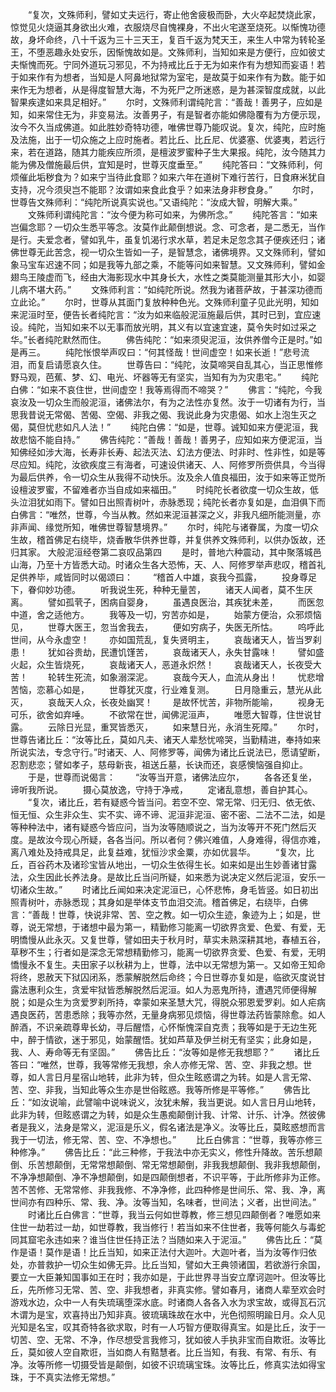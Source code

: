 <!-- { "loadSidebar": true } -->
　　“复次，文殊师利，譬如丈夫远行，寄止他舍疲极而卧，大火卒起焚烧此家，惊觉见火烧逼其身欲出火难，衣服烧尽自愧裸身，不出火宅遂至烧死。以惭愧功德故，身坏命终，八十千返为三十三天王，复百千返为梵天王，来生人中常为转轮圣王，不堕恶趣永处安乐，因惭愧故如是。文殊师利，当知如来是方便行，应如彼丈夫惭愧而死。宁同外道玩习邪见，不为持戒比丘于无为如来作有为想知而妄语！若于如来作有为想者，当知是人阿鼻地狱常为室宅，是故莫于如来作有为数。能于如来作无为想者，从是得度智慧大海，不为死尸之所迷惑，是为甚深智度成就，以此智果疾逮如来具足相好。”
　　尔时，文殊师利谓纯陀言：“善哉！善男子，应如是知，如来常住无为，非变易法。汝善男子，有是智者亦能如佛隐覆有为方便示现，汝今不久当成佛道。如此胜妙奇特功德，唯佛世尊乃能叹说。复次，纯陀，应时施及法施，出于一切众施之上应时施者。若比丘、比丘尼、优婆塞、优婆夷，若远行来，若在道路，随其力能疾应所须，是檀波罗蜜种子生大果报。纯陀，汝今随其力能为佛及僧施最后供，宜知是时，世尊灭度垂至。”
　　纯陀答曰：“文殊师利，何烦催此垢秽食为？如来宁当待此食耶？如来六年在道树下难行苦行，日食麻米犹自支持，况今须臾岂不能耶？汝谓如来食此食乎？如来法身非秽食身。”
　　尔时，世尊告文殊师利：“纯陀所说真实说也。”又语纯陀：“汝成大智，明解大乘。”
　　文殊师利谓纯陀言：“汝今便为称可如来，为佛所念。”
　　纯陀答言：“如来岂偏念耶？一切众生悉平等念。汝莫作此颠倒想说。念、可念者，是二悉无，当作是行。夫爱念者，譬如乳牛，虽复饥渴行求水草，若足未足忽念其子便疾还归；诸佛世尊无此苦念，视一切众生皆如一子，是智慧念，诸佛境界。又文殊师利，譬如象马宝车迟速不同；如是我等九部之乘，不能等问如来智慧。又文殊师利，譬如金翅鸟王陵虚而飞，经由大海影现水中其身长大，水性之类莫能测量其形大小，如婴儿病不堪大药。”
　　文殊师利言：“如纯陀所说。然我为诸菩萨故，于甚深功德而立此论。”
　　尔时，世尊从其面门复放种种色光。文殊师利童子见此光明，知如来泥洹时至，便告长者纯陀言：“汝为如来临般泥洹施最后供，其时已到，宜应速设。纯陀，当知如来不以无事而放光明，其义有以宜速宜速，莫令失时如过采之华。”长者纯陀默然而住。
　　佛告纯陀：“如来须臾泥洹，汝供养僧今正是时。”如是再三。
　　纯陀怅恨举声叹曰：“何其怪哉！世间虚空！如来长逝！”悲号流泪，而复启请愿哀久住。
　　世尊告曰：“纯陀，汝莫啼哭自乱其心，当正思惟修野马观，芭蕉、梦、幻、电光、坏器等无有坚实，当知有为为灾患宅。”
　　纯陀白佛：“如来不哀住世，世间虚空！我等焉得而不啼哭？”
　　佛言：“纯陀，今我哀汝及一切众生而般泥洹，诸佛法尔，有为之法性亦复然。汝于一切诸有为行，当思我昔说无常偈、苦偈、空偈、非我之偈、我说此身为灾患偈、如水上泡生灭之偈，莫但忧悲如凡人法！”
　　纯陀白佛：“如是，世尊。诚知如来方便泥洹，我故悲恼不能自持。”
　　佛告纯陀：“善哉！善哉！善男子，应知如来方便泥洹，当知佛经如涉大海，长寿非长寿、起法灭法、幻法方便法、时非时、性非性，如是等尽应知。纯陀，汝欲疾度三有海者，可速设供诸天、人、阿修罗所赍供具，今当得为最后供养，令一切众生从我得不动快乐。汝及余人值良福田，汝于如来等正觉所设檀波罗蜜，不留难者亦当自成如来福田。”
　　时纯陀长者欲度一切众生故，低头泣泪犹如雨下。譬如日出照青树叶，赤脉悉现；纯陀长者亦复如是，血泪俱下而白佛言：“唯然，世尊，今当从教。然如来泥洹甚深之义，非我凡细所能测量，亦非声闻、缘觉所知，唯佛世尊智慧境界。”
　　尔时，纯陀与诸眷属，为度一切众生故，稽首佛足右绕毕，烧香散华供养世尊，并复供养文殊师利，以供办饭故，还归其家。
大般泥洹经卷第二哀叹品第四
　　是时，普地六种震动，其中聚落城邑山海，乃至十方皆悉大动。时诸众生各大恐怖，天、人、阿修罗举声悲叹，稽首礼足供养毕，咸皆同时以偈颂曰：
　　“稽首人中雄，哀我今孤露，
　　投身尊足下，眷仰妙功德。
　　听我说生死，种种无量苦，
　　诸天人闻者，莫不生厌离。
　　譬如孤茕子，困病自婴身，
　　虽遇良医治，其疾犹未差，
　　而医忽中道，舍之适他方。
　　我等及一切，穷苦亦如是，
　　始蒙方便治，众邪烦恼见，
　　世尊大医王，忽当舍我去，
　　便如穷病子，失医无所怙。
　　呜呼此世间，从今永虚空！
　　亦如国荒乱，复失贤明主，
　　哀哉诸天人，皆当罗刹患！
　　犹如谷贵劫，民遭饥馑苦，
　　哀哉诸天人，永失甘露味！
　　譬如盛火起，众生皆烧死，
　　哀哉诸天人，恶道永炽然！
　　哀哉诸天人，长夜受大苦！
　　轮转生死流，如象溺深泥。
　　哀哉今天人，血流从身出！
　　忧悲增苦恼，恋慕心如是，
　　世尊犹灭度，行业难复测。
　　日月隐重云，慧光从此灭，
　　哀哉天人众，长夜处幽冥！
　　是故怀忧苦，非物所能喻，
　　视身无可乐，欲舍如弃唾。
　　不欲常在世，闻佛泥洹声，
　　唯愿大智尊，住世说甘露。
　　云除日光显，重冥皆悉灭，
　　如来慧日光，永消生死障。”
　　尔时，世尊告诸比丘：“汝等比丘，莫如凡夫、诸天人辈愁忧啼哭，当勤精进，奉持如来所说实法，专念守行。”时诸天、人、阿修罗等，闻佛为诸比丘说法已，愿请望断，忍割悲恋；譬如孝子，慈母新丧，祖送丘墓，长诀而还，哀感懊恼强自抑止。
　　于是，世尊而说偈言：
　　“汝等当开意，诸佛法应尔，
　　各各还复坐，谛听我所说。
　　摄心莫放逸，守持于净戒，
　　定诸乱意想，善自护其心。
　　“复次，诸比丘，若有疑惑今皆当问。若空不空、常无常、归无归、依无依、恒无恒、众生非众生、实不实、谛不谛、泥洹非泥洹、密不密、二法不二法，如是等种种法中，诸有疑惑今皆应问，当为汝等随顺说之，当为汝等开不死门然后灭度。是故汝今现心所疑，各各当问。所以者何？佛兴难值，人身难得，得信亦难，离八难处及持戒具足，此复益难，犹恒沙求金粟，亦如优昙华。
　　“复次，比丘，百谷药木及诸珍宝皆从地出，一切众生依得生长。如来如是出生妙善诸甘露法，众生因此长养法身。是故比丘当问所疑，如来悉为说决定义然后泥洹，安乐一切诸众生故。”
　　时诸比丘闻如来决定泥洹已，心怀悲怖，身毛皆竖。如日初出照青树叶，赤脉悉现；其身如是举体支节血泪交流。稽首佛足，右绕毕，白佛言：“善哉！世尊，快说非常、苦、空之教。如一切众生迹，象迹为上；如是，世尊，说无常想，于诸想中最为第一，精勤修习能离一切欲界贪爱、色爱、有爱，无明憍慢从此永灭。又复世尊，譬如田夫于秋月时，草实未熟深耕其地，春植五谷，草秽不生；行者如是深念无常想精勤修习，能离一切欲界贪爱、色爱、有爱，无明憍慢永不复生。夫田家子以秋耕为上，世尊，法中以无常想为第一。又如帝王知命将终，恩赦天下狱囚闭系，悉蒙解脱然后命终；今日世尊亦复如是，临欲灭度说甘露法惠利众生，贪爱牢狱皆悉解脱然后泥洹。如人为恶鬼所持，遭遇咒师便得解脱；如是众生为贪爱罗刹所持，幸蒙如来圣慧大咒，得脱众邪恩爱罗刹。如人疟病遇良医药，苦患悉除；我等亦然，无量身病邪见烦恼，得世尊法药皆蒙除愈。如人醉酒，不识亲疏尊卑长幼，寻后醒悟，心怀惭愧深自克责；我等如是于无边生死中，醉于情欲，迷于邪见，始蒙醒悟。犹如芦草及伊兰树无有坚实；此身如是，我、人、寿命等无有坚固。”
　　佛告比丘：“汝等如是修无我想耶？”
　　诸比丘答曰：“唯然，世尊，我等常修无我想，余人亦修无常、苦、空、非我之想。世尊，如人言日月星宿山地转，此非为转，但众生眩惑谓之为转。如是人言无常、苦、空、非我，当知此等众生亦是世俗眩惑。我等所修是平等修。”
　　佛告比丘：“如汝说喻，此譬喻中说味说义，汝犹未解，我当更说。如人言日月山地转，此非为转，但眩惑谓之为转，如是众生愚痴颠倒计我、计常、计乐、计净。然彼佛者是我义，法身是常义，泥洹是乐义，假名诸法是净义。汝等比丘，莫眩惑想而言我于一切法，修无常、苦、空、不净想也。”
　　比丘白佛言：“世尊，我等亦修三种修净。”
　　佛告比丘：“此三种修，于我法中亦无实义，修性升降故。苦乐想颠倒、乐苦想颠倒，无常常想颠倒、常无常想颠倒，非我我想颠倒、我非我想颠倒，不净净想颠倒、净不净想颠倒，如是四颠倒想者，不识平等，于此所修非为正修。苦不苦修、无常常修、非我我修、不净净修，此四种修是世间乐、常、我、净，离世间亦有四种乐、常、我、净。汝等当知，名味者，世间法；义者，出世间法。”
　　时诸比丘白佛言：“世尊，我当云何如世尊教，修三想见四颠倒者？唯愿如来住世一劫若过一劫，如世尊教，我当修行！若当如来不住世者，我等何能久与毒蛇同其窟宅永违如来？谁当住世任持正法？当随如来入于泥洹。”
　　佛告比丘：“莫作是语！莫作是语！比丘当知，如来正法付大迦叶。大迦叶者，当为汝等作归依处，亦普救护一切众生如佛无异。比丘当知，譬如大王典领诸国，若欲游行余国，要立一大臣兼知国事如王在时；我亦如是，于此世界寻当安立摩诃迦叶。但汝等比丘，先所修习无常、苦、空、非我想者，非真实修。譬如春月，诸商人辈至欢会时游戏水边，众中一人有失琉璃堕深水底。时诸商人各各入水为求宝故，或得瓦石沉木谓为是宝，欢喜持出乃知非真。彼琉璃珠故在水中，光色彻照明踰日月。众人见光知是名宝，叹其奇特各欲求取，时有一人巧智方便取得真宝。如是比丘，汝于一切苦、空、无常、不净，作尽想受言我修习，犹如彼人手执非宝而自欺诳。汝等比丘，莫如彼人空自欺诳，当如商人有黠慧者。比丘当知，有我、有常、有乐、有净。汝等所修一切摄受皆是颠倒，如彼不识琉璃宝珠。汝等比丘，修真实法如得宝珠，于不真实法修无常想。”
